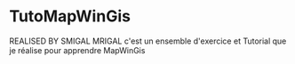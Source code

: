 TutoMapWinGis
=============
REALISED BY SMIGAL MRIGAL
c'est un ensemble d'exercice et Tutorial que je réalise pour apprendre MapWinGis 
